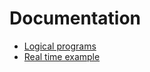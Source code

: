 # Documentation

- [Logical programs](logical-programs.md)
- [Real time example](real-time-exmple.md)

